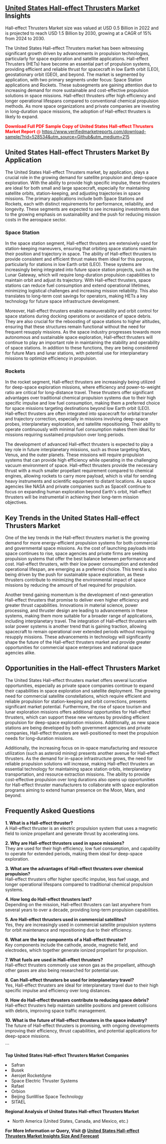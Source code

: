 <h2><a href="https://www.verifiedmarketreports.com/download-sample/?rid=528534&amp;utm_source=Github&amp;utm_medium=215" target="_blank">United States Hall-effect Thrusters Market</a> Insights</h2><p>Hall-effect Thrusters Market size was valued at USD 0.5 Billion in 2022 and is projected to reach USD 1.5 Billion by 2030, growing at a CAGR of 15% from 2024 to 2030.</p><p><p>The United States Hall-effect Thrusters market has been witnessing significant growth driven by advancements in propulsion technologies, particularly for space exploration and satellite applications. Hall-effect Thrusters (HETs) have become an essential part of propulsion systems, providing efficient and reliable thrust for spacecraft in low Earth orbit (LEO), geostationary orbit (GEO), and beyond. The market is segmented by application, with two primary segments under focus: Space Station applications and Rockets. These subsegments are gaining attention due to increasing demand for more sustainable and cost-effective propulsion solutions in space missions. Hall-effect thrusters offer high efficiency and longer operational lifespans compared to conventional chemical propulsion methods. As more space organizations and private companies are investing in long-duration space missions, the adoption of Hall-effect thrusters is likely to expand. <p><span class=""><span style="color: #ff0000;"><strong>Download Full PDF Sample Copy of United States Hall-effect Thrusters Market Report</strong> @ </span><a href="https://www.verifiedmarketreports.com/download-sample/?rid=528534&amp;utm_source=Github&amp;utm_medium=215" target="_blank">https://www.verifiedmarketreports.com/download-sample/?rid=528534&amp;utm_source=Github&amp;utm_medium=215</a></span></p></p><h2>United States Hall-effect Thrusters Market By Application</h2><p>The United States Hall-effect Thrusters market, by application, plays a crucial role in the growing demand for satellite propulsion and deep-space exploration. With the ability to provide high specific impulse, these thrusters are ideal for both small and large spacecraft, especially for maintaining satellite orbits, station-keeping, and adjusting trajectories in space missions. The primary applications include both Space Stations and Rockets, each with distinct requirements for performance, reliability, and longevity. These segments are expected to see increasing investments due to the growing emphasis on sustainability and the push for reducing mission costs in the aerospace sector.</p><h3>Space Station</h3><p>In the space station segment, Hall-effect thrusters are extensively used for station-keeping maneuvers, ensuring that orbiting space stations maintain their position and trajectory in space. The ability of Hall-effect thrusters to provide consistent and efficient thrust makes them ideal for this purpose, particularly for stations in low Earth orbit (LEO). These systems are increasingly being integrated into future space station projects, such as the Lunar Gateway, which will require long-duration propulsion capabilities to maintain orbit and adjust its trajectory. With Hall-effect thrusters, space stations can reduce fuel consumption and extend operational lifetimes, minimizing logistical challenges and increasing mission reliability. This also translates to long-term cost savings for operators, making HETs a key technology for future space infrastructure development.</p><p>Moreover, Hall-effect thrusters enable maneuverability and orbit control for space stations during docking operations or avoidance of space debris. They are also crucial for the reboosting of space stations to higher altitudes, ensuring that these structures remain functional without the need for frequent resupply missions. As the space industry progresses towards more autonomous and sustainable space exploration, Hall-effect thrusters will continue to play an important role in maintaining the stability and operability of space stations. In addition to these functions, they are being considered for future Mars and lunar stations, with potential use for interplanetary missions to optimize efficiency in propulsion.</p><h3>Rockets</h3><p>In the rocket segment, Hall-effect thrusters are increasingly being utilized for deep-space exploration missions, where efficiency and power-to-weight ratio are critical for long-distance travel. These thrusters offer significant advantages over traditional chemical propulsion systems due to their high specific impulse and low fuel consumption, making them a preferred choice for space missions targeting destinations beyond low Earth orbit (LEO). Hall-effect thrusters are often integrated into spacecraft for orbital transfer and trajectory correction, especially in missions involving deep-space probes, interplanetary exploration, and satellite repositioning. Their ability to operate continuously with minimal fuel consumption makes them ideal for missions requiring sustained propulsion over long periods.</p><p>The development of advanced Hall-effect thrusters is expected to play a key role in future interplanetary missions, such as those targeting Mars, Venus, and the outer planets. These missions will require propulsion systems that can provide high efficiency while operating in the challenging vacuum environment of space. Hall-effect thrusters provide the necessary thrust with a much smaller propellant requirement compared to chemical engines, allowing rockets to carry more payload, which is vital for sending heavy instruments and scientific equipment to distant locations. As space agencies like NASA and private companies such as SpaceX continue to focus on expanding human exploration beyond Earth's orbit, Hall-effect thrusters will be instrumental in achieving their long-term mission objectives.</p><h2>Key Trends in the United States Hall-effect Thrusters Market</h2><p>One of the key trends in the Hall-effect thrusters market is the growing demand for more energy-efficient propulsion systems for both commercial and governmental space missions. As the cost of launching payloads into space continues to rise, space agencies and private firms are seeking propulsion systems that offer the best balance between performance and cost. Hall-effect thrusters, with their low power consumption and extended operational lifespan, are emerging as a preferred choice. This trend is also being driven by the push for sustainable space exploration, as these thrusters contribute to minimizing the environmental impact of space missions by reducing the amount of fuel required for propulsion.</p><p>Another trend gaining momentum is the development of next-generation Hall-effect thrusters that promise to deliver even higher efficiency and greater thrust capabilities. Innovations in material science, power processing, and thruster design are leading to advancements in these systems, making them more suitable for a broader range of applications, including interplanetary travel. The integration of Hall-effect thrusters with solar power systems is another trend that is gaining traction, allowing spacecraft to remain operational over extended periods without requiring resupply missions. These advancements in technology will significantly shape the future of the Hall-effect thrusters market and provide greater opportunities for commercial space enterprises and national space agencies alike.</p><h2>Opportunities in the Hall-effect Thrusters Market</h2><p>The United States Hall-effect thrusters market offers several lucrative opportunities, especially as private space companies continue to expand their capabilities in space exploration and satellite deployment. The growing need for commercial satellite constellations, which require efficient and reliable propulsion for station-keeping and orbit corrections, presents significant market potential. Furthermore, the rise of space tourism and lunar exploration missions offers additional opportunities for Hall-effect thrusters, which can support these new ventures by providing efficient propulsion for deep-space exploration missions. Additionally, as new space stations are being developed by both government agencies and private companies, Hall-effect thrusters are well-positioned to meet the propulsion needs for long-duration missions.</p><p>Additionally, the increasing focus on in-space manufacturing and resource utilization (such as asteroid mining) presents another avenue for Hall-effect thrusters. As the demand for in-space infrastructure grows, the need for reliable propulsion solutions will increase, making Hall-effect thrusters an essential technology for maintaining space station orbits, interplanetary transportation, and resource extraction missions. The ability to provide cost-effective propulsion over long durations also opens up opportunities for Hall-effect thruster manufacturers to collaborate with space exploration programs aiming to extend human presence on the Moon, Mars, and beyond.</p><h2>Frequently Asked Questions</h2><p><strong>1. What is a Hall-effect thruster?</strong><br> A Hall-effect thruster is an electric propulsion system that uses a magnetic field to ionize propellant and generate thrust by accelerating ions. </p><p><strong>2. Why are Hall-effect thrusters used in space missions?</strong><br> They are used for their high efficiency, low fuel consumption, and capability to operate for extended periods, making them ideal for deep-space exploration. </p><p><strong>3. What are the advantages of Hall-effect thrusters over chemical propulsion?</strong><br> Hall-effect thrusters offer higher specific impulse, less fuel usage, and longer operational lifespans compared to traditional chemical propulsion systems. </p><p><strong>4. How long do Hall-effect thrusters last?</strong><br> Depending on the mission, Hall-effect thrusters can last anywhere from several years to over a decade, providing long-term propulsion capabilities. </p><p><strong>5. Are Hall-effect thrusters used in commercial satellites?</strong><br> Yes, they are increasingly used in commercial satellite propulsion systems for orbit maintenance and repositioning due to their efficiency. </p><p><strong>6. What are the key components of a Hall-effect thruster?</strong><br> Key components include the cathode, anode, magnetic field, and electrodes, which together generate ionized propellant for propulsion. </p><p><strong>7. What fuels are used in Hall-effect thrusters?</strong><br> Hall-effect thrusters commonly use xenon gas as the propellant, although other gases are also being researched for potential use. </p><p><strong>8. Can Hall-effect thrusters be used for interplanetary travel?</strong><br> Yes, Hall-effect thrusters are ideal for interplanetary travel due to their high specific impulse and efficiency over long distances. </p><p><strong>9. How do Hall-effect thrusters contribute to reducing space debris?</strong><br> Hall-effect thrusters help maintain satellite positions and prevent collisions with debris, improving space traffic management. </p><p><strong>10. What is the future of Hall-effect thrusters in the space industry?</strong><br> The future of Hall-effect thrusters is promising, with ongoing developments improving their efficiency, thrust capabilities, and potential applications for deep-space missions.</p>```</p><p><strong>Top United States Hall-effect Thrusters Market Companies</strong></p><div data-test-id=""><p><li>Safran</li><li> Busek</li><li> Aerojet Rocketdyne</li><li> Space Electric Thruster Systems</li><li> Rafael</li><li> Orbion</li><li> Beijing SunWise Space Technology</li><li> SITAEL</li></p><div><strong>Regional Analysis of&nbsp;United States Hall-effect Thrusters Market</strong></div><ul><li dir="ltr"><p dir="ltr">North America&nbsp;(United States, Canada, and Mexico, etc.)</p></li></ul><p><strong>For More Information or Query, Visit @&nbsp;</strong><strong><a href="https://www.verifiedmarketreports.com/product/hall-effect-thrusters-market/?utm_source=Github&amp;utm_medium=215" target="_blank">United States Hall-effect Thrusters Market Insights Size And Forecast</a></strong></p></div>
